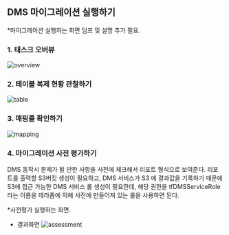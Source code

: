 ## DMS 마이그레이션 실행하기 ##

*마이그레이션 실행하는 화면 덤프 및 설명 추가 필요.


### 1. 태스크 오버뷰 ###

![overview](https://github.com/gnosia93/postgres-terraform/blob/main/dms/images/task-overview.png)


### 2. 테이블 복제 현황 관찰하기 ###

![table](https://github.com/gnosia93/postgres-terraform/blob/main/dms/images/task-table-stats.png)


### 3. 매핑룰 확인하기 ###

![mapping](https://github.com/gnosia93/postgres-terraform/blob/main/dms/images/task-mapping.png)


### 4. 마이그레이션 사전 평가하기 ###

DMS 동작시 문제가 될 만한 사항을 사전에 체크해서 리포트 형식으로 보여준다. 리포트를 출력할 S3버킷 생성이 필요하고, DMS 서비스가 S3 에 결과값을 기록하기 때문에 S3에 접근 가능한 DMS 서비스 롤 생성이 필요한데,
해당 권한을 tfDMSServiceRole 라는 이름을 테라폼에 의해 사전에 만들어져 있는 롤을 사용하면 된다. 

*사전평가 실행하는 화면.


* 결과화면
![assessment](https://github.com/gnosia93/postgres-terraform/blob/main/dms/images/task-premig-assessment.png)


